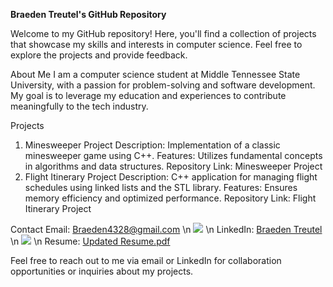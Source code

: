 __Braeden Treutel's GitHub Repository__

Welcome to my GitHub repository! Here, you'll find a collection of projects that showcase my skills and interests in computer science. Feel free to explore the projects and provide feedback.

About Me
I am a computer science student at Middle Tennessee State University, with a passion for problem-solving and software development. My goal is to leverage my education and experiences to contribute meaningfully to the tech industry.

Projects
1. Minesweeper Project
Description: Implementation of a classic minesweeper game using C++.
Features: Utilizes fundamental concepts in algorithms and data structures.
Repository Link: Minesweeper Project
2. Flight Itinerary Project
Description: C++ application for managing flight schedules using linked lists and the STL library.
Features: Ensures memory efficiency and optimized performance.
Repository Link: Flight Itinerary Project

Contact
Email: Braeden4328@gmail.com \n
<img src="https://img.shields.io/badge/Gmail-EA4335.svg?style=for-the-badge&logo=Gmail&logoColor=white" /> \n
LinkedIn: [Braeden Treutel](https://www.linkedin.com/in/braeden-treutel-b37542264/) \n
<img src="https://img.shields.io/badge/LinkedIn-0077B5?style=for-the-badge&logo=linkedin&logoColor=white" /> \n
Resume: [Updated Resume.pdf](https://github.com/braeden512/braeden512/files/14625613/Updated.Resume.pdf)

Feel free to reach out to me via email or LinkedIn for collaboration opportunities or inquiries about my projects.
